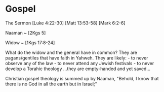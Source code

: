# Gospel


The Sermon
    [Luke 4:22-30]
    [Matt 13:53-58]
    [Mark 6:2-6]

Naaman ~ [2Kgs 5]

Widow ~ [1Kgs 17:8-24]

What do the widow and the general have in common?
    They are pagans/gentiles that have faith in Yahweh.
    They are likely:
    - to never observe any of the law
    - to never attend any Jewish festivals
    - to never develop a Torahic theology
    ...they are empty-handed and yet saved...


Christian gospel theology is summed up by Naaman, "Behold, I know that there is no God in all the earth but in Israel;"
